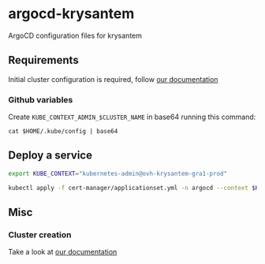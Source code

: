 # argocd-krysantem

ArgoCD configuration files for krysantem

## Requirements
Initial cluster configuration is required, follow [our documentation](./documentation/argocd.md)

### Github variables

Create `KUBE_CONTEXT_ADMIN_$CLUSTER_NAME` in base64 running this command:
```
cat $HOME/.kube/config | base64
```

## Deploy a service
```bash
export KUBE_CONTEXT="kubernetes-admin@ovh-krysantem-gra1-prod"

kubectl apply -f cert-manager/applicationset.yml -n argocd --context $KUBE_CONTEXT
```

## Misc
### Cluster creation

Take a look at [our documentation](./documentation/k0s.md)
